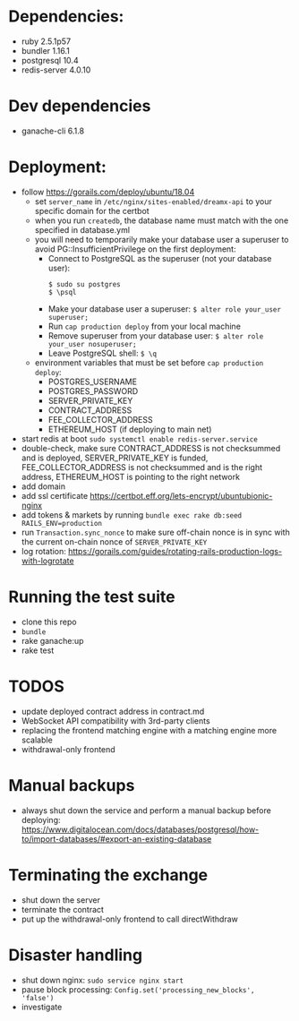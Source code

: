 # Dependencies:

* ruby 2.5.1p57
* bundler 1.16.1
* postgresql 10.4
* redis-server 4.0.10

# Dev dependencies

* ganache-cli 6.1.8

# Deployment:

* follow https://gorails.com/deploy/ubuntu/18.04
  * set `server_name` in `/etc/nginx/sites-enabled/dreamx-api` to your specific domain for the certbot
  * when you run `createdb`, the database name must match with the one specified in database.yml
  * you will need to temporarily make your database user a superuser to avoid PG::InsufficientPrivilege on the first deployment:
    * Connect to PostgreSQL as the superuser (not your database user):
      ```
      $ sudo su postgres
      $ \psql
      ```
    * Make your database user a superuser: `$ alter role your_user superuser;`
    * Run `cap production deploy` from your local machine
    * Remove superuser from your database user: `$ alter role your_user nosuperuser;`
    * Leave PostgreSQL shell: `$ \q`
  * environment variables that must be set before `cap production deploy`:
    * POSTGRES_USERNAME
    * POSTGRES_PASSWORD
    * SERVER_PRIVATE_KEY
    * CONTRACT_ADDRESS
    * FEE_COLLECTOR_ADDRESS
    * ETHEREUM_HOST (if deploying to main net)
* start redis at boot `sudo systemctl enable redis-server.service`
* double-check, make sure CONTRACT_ADDRESS is not checksummed and is deployed, SERVER_PRIVATE_KEY is funded, FEE_COLLECTOR_ADDRESS is not checksummed and is the right address, ETHEREUM_HOST is pointing to the right network
* add domain
* add ssl certificate https://certbot.eff.org/lets-encrypt/ubuntubionic-nginx
* add tokens & markets by running `bundle exec rake db:seed RAILS_ENV=production`
* run `Transaction.sync_nonce` to make sure off-chain nonce is in sync with the current on-chain nonce of `SERVER_PRIVATE_KEY`
* log rotation: https://gorails.com/guides/rotating-rails-production-logs-with-logrotate

# Running the test suite

* clone this repo
* `bundle`
* rake ganache:up
* rake test

# TODOS

* update deployed contract address in contract.md
* WebSocket API compatibility with 3rd-party clients
* replacing the frontend matching engine with a matching engine more scalable
* withdrawal-only frontend

# Manual backups

* always shut down the service and perform a manual backup before deploying: https://www.digitalocean.com/docs/databases/postgresql/how-to/import-databases/#export-an-existing-database

# Terminating the exchange

* shut down the server
* terminate the contract
* put up the withdrawal-only frontend to call directWithdraw

# Disaster handling

* shut down nginx: `sudo service nginx start`
* pause block processing: `Config.set('processing_new_blocks', 'false')`
* investigate
